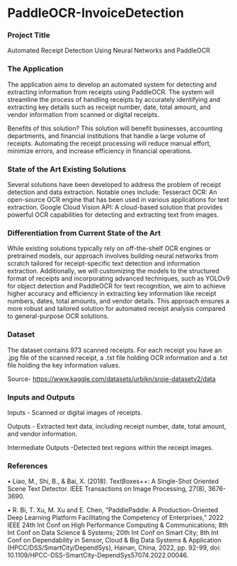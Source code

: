 # PaddleOCR-InvoiceDetection

### Project Title
Automated Receipt Detection Using Neural Networks and PaddleOCR 

### The Application
The application aims to develop an automated system for detecting and extracting information from receipts using PaddleOCR. The system will streamline the process of handling receipts by accurately identifying and extracting key details such as receipt number, date, total amount, and vendor information from scanned or digital receipts.

Benefits of this solution? This solution will benefit businesses, accounting departments, and financial institutions that handle a large volume of receipts. Automating the receipt processing will reduce manual effort, minimize errors, and increase efficiency in financial operations.

### State of the Art Existing Solutions
Several solutions have been developed to address the problem of receipt detection and data extraction. Notable ones include:
Tesseract OCR: An open-source OCR engine that has been used in various applications for text extraction. 
Google Cloud Vision API: A cloud-based solution that provides powerful OCR capabilities for detecting and extracting text from images.

### Differentiation from Current State of the Art
While existing solutions typically rely on off-the-shelf OCR engines or pretrained models, our approach involves building neural networks from scratch tailored for receipt-specific text detection and information extraction. Additionally, we will customizing the models to the structured format of receipts and incorporating advanced techniques, such as YOLOv9 for object detection and PaddleOCR for text recognition, we aim to achieve higher accuracy and efficiency in extracting key information like receipt numbers, dates, total amounts, and vendor details. This approach ensures a more robust and tailored solution for automated receipt analysis compared to general-purpose OCR solutions.

### Dataset

The dataset contains 973 scanned receipts. For each receipt you have an .jpg file of the scanned receipt, a .txt file holding OCR information and a .txt file holding the key information values.

Source- https://www.kaggle.com/datasets/urbikn/sroie-datasetv2/data

### Inputs and Outputs 
Inputs - Scanned or digital images of receipts.

Outputs - Extracted text data, including receipt number, date, total amount, and vendor information.

Intermediate Outputs -Detected text regions within the receipt images.

### References
• Liao, M., Shi, B., & Bai, X. (2018). TextBoxes++: A Single-Shot Oriented Scene Text Detector. IEEE Transactions on Image Processing, 27(8), 3676-3690.

• R. Bi, T. Xu, M. Xu and E. Chen, ”PaddlePaddle: A Production-Oriented Deep Learning Platform Facilitating the Competency of Enterprises,” 2022 IEEE 24th Int Conf on High Performance Computing & Communications; 8th Int Conf on Data Science & Systems; 20th Int Conf on Smart City; 8th Int Conf on Dependability in Sensor, Cloud & Big Data Systems & Application (HPCC/DSS/SmartCity/DependSys), Hainan, China, 2022, pp. 92-99, doi: 10.1109/HPCC-DSS-SmartCity-DependSys57074.2022.00046.

